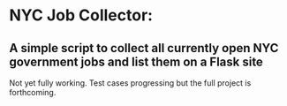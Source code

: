 # NYC Job Collector: 
## A simple script to collect all currently open NYC government jobs and list them on a Flask site

Not yet fully working. Test cases progressing but the full project is
forthcoming.
